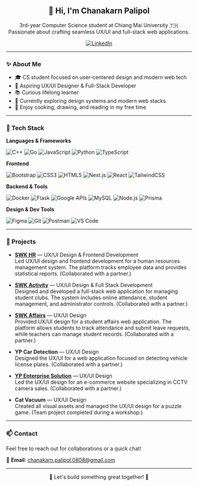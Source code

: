 <h2 align="center">👋 Hi, I'm Chanakarn Palipol</h2>

<p align="center">
  3rd-year Computer Science student at Chiang Mai University 🇹🇭<br>
  Passionate about crafting seamless UX/UI and full-stack web applications.
</p>

<p align="center">
  <a href="https://www.linkedin.com/in/chanakarn-palipol-3627982b1/">
    <img alt="LinkedIn" src="https://img.shields.io/badge/-LinkedIn-blue?style=flat&logo=Linkedin&logoColor=white">
  </a>
</p>

---

### ✨ About Me

- 🎓 CS student focused on user-centered design and modern web tech
- 🎯 Aspiring UX/UI Designer & Full-Stack Developer
- 📚 Curious lifelong learner
- 🌱 Currently exploring design systems and modern web stacks
- 🎨 Enjoy cooking, drawing, and reading in my free time

---

### 🧠 Tech Stack

**Languages & Frameworks**

![C++](https://img.shields.io/badge/C++-eee?style=flat-square&logo=c%2b%2b&logoColor=00599C)
![Go](https://img.shields.io/badge/Go-eee?style=flat-square&logo=go&logoColor=00ADD8)
![JavaScript](https://img.shields.io/badge/JavaScript-eee?style=flat-square&logo=javascript&logoColor=F7DF1E)
![Python](https://img.shields.io/badge/Python-eee?style=flat-square&logo=python&logoColor=3776AB)
![TypeScript](https://img.shields.io/badge/TypeScript-eee?style=flat-square&logo=typescript&logoColor=3178C6)

**Frontend**

![Bootstrap](https://img.shields.io/badge/Bootstrap-eee?style=flat-square&logo=bootstrap&logoColor=7952B3)
![CSS3](https://img.shields.io/badge/CSS3-eee?style=flat-square&logo=css3&logoColor=1572B6)
![HTML5](https://img.shields.io/badge/HTML5-eee?style=flat-square&logo=html5&logoColor=E34F26)
![Next.js](https://img.shields.io/badge/Next.js-eee?style=flat-square&logo=next.js&logoColor=000)
![React](https://img.shields.io/badge/React-eee?style=flat-square&logo=react&logoColor=61DAFB)
![TailwindCSS](https://img.shields.io/badge/Tailwind_CSS-eee?style=flat-square&logo=tailwind-css&logoColor=06B6D4)

**Backend & Tools**

![Docker](https://img.shields.io/badge/Docker-eee?style=flat-square&logo=docker&logoColor=2496ed)
![Flask](https://img.shields.io/badge/Flask-eee?style=flat-square&logo=flask&logoColor=000)
![Google APIs](https://img.shields.io/badge/Google_APIs-eee?style=flat-square&logo=google&logoColor=4285F4)
![MySQL](https://img.shields.io/badge/MySQL-eee?style=flat-square&logo=mysql&logoColor=4479A1)
![Node.js](https://img.shields.io/badge/Node.js-eee?style=flat-square&logo=node.js&logoColor=339933)
![Prisma](https://img.shields.io/badge/Prisma-eee?style=flat-square&logo=prisma&logoColor=2D3748)

**Design & Dev Tools**

![Figma](https://img.shields.io/badge/Figma-eee?style=flat-square&logo=figma&logoColor=F24E1E)
![Git](https://img.shields.io/badge/Git-eee?style=flat-square&logo=git&logoColor=F05032)
![Postman](https://img.shields.io/badge/Postman-eee?style=flat-square&logo=postman&logoColor=FF6C37)
![VS Code](https://img.shields.io/badge/VS_Code-eee?style=flat-square&logo=visual-studio-code&logoColor=007ACC)


---

### 💼 Projects

- **[SWK HR](https://hr.samakkhi.com/)** — UX/UI Design & Frontend Development  
  Led UX/UI design and frontend development for a human resources management system. The platform tracks employee data and provides statistical reports. (Collaborated with a partner.)

- **[SWK Activity](https://activity.samakkhi.com/)** — UX/UI Design & Full Stack Development  
  Designed and developed a full-stack web application for managing student clubs. The system includes online attendance, student management, and administrator controls. (Collaborated with a partner.)

- **[SWK Affairs](https://affairs.samakkhi.com/)** — UX/UI Design  
  Provided UX/UI design for a student affairs web application. The platform allows students to track attendance and submit leave requests, while teachers can manage student records. (Collaborated with a partner.)

- **YP Car Detection** — UX/UI Design  
  Designed the UX/UI for a web application focused on detecting vehicle license plates. (Collaborated with a partner.)

- **[YP Enterprise Solution](https://ypenterprisesolution.com)** — UX/UI Design  
  Led the UX/UI design for an e-commerce website specializing in CCTV camera sales. (Collaborated with a partner.)

- **Cat Vacuum** — UX/UI Design  
  Created all visual assets and managed the UX/UI design for a puzzle game. (Team project completed during a workshop.)

---

### 📫 Contact

Feel free to reach out for collaborations or a quick chat!

📧 **Email**: chanakarn.palipol.0808@gmail.com  

---

<p align="center">🌸 Let's build something great together! 🌸</p>
